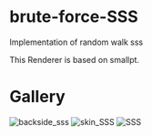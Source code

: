 # brute-force-SSS
Implementation of random walk sss

This Renderer is based on smallpt.
# Gallery
![backside_sss](https://user-images.githubusercontent.com/42662735/84961998-a86d9a80-b140-11ea-979d-a99e9aa6bd52.png)
![skin_SSS](https://user-images.githubusercontent.com/42662735/84962007-ac99b800-b140-11ea-94c2-16ad26fe351a.png)
![SSS](https://user-images.githubusercontent.com/42662735/84962013-b1f70280-b140-11ea-9852-a72a6788b4d3.png)
